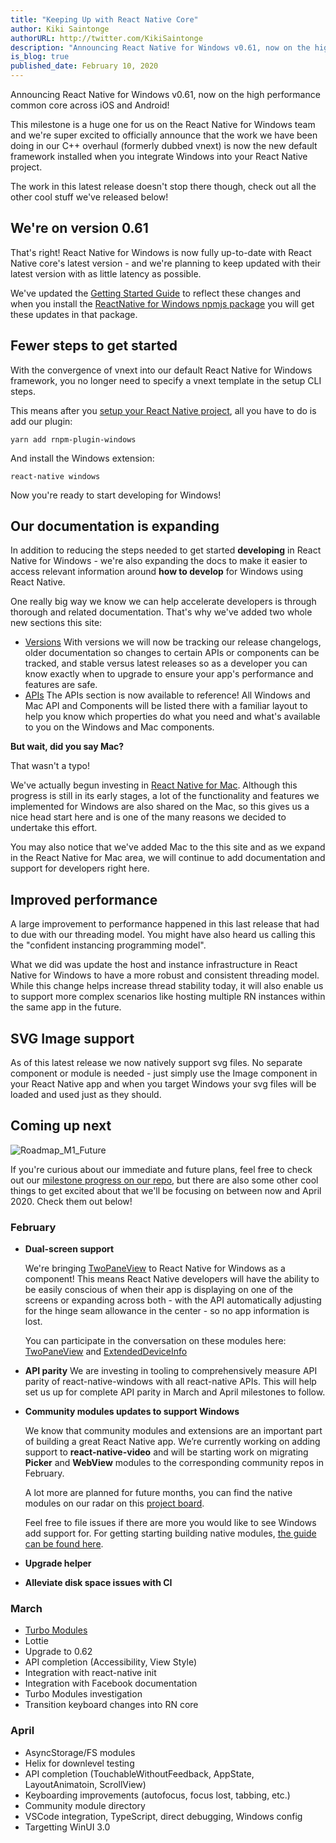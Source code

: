 ```yaml
---
title: "Keeping Up with React Native Core"
author: Kiki Saintonge
authorURL: http://twitter.com/KikiSaintonge
description: "Announcing React Native for Windows v0.61, now on the high performance common core across iOS and Android"
is_blog: true
published_date: February 10, 2020
---
```


Announcing React Native for Windows v0.61, now on the high performance common core across iOS and Android!

<!--truncate-->

This milestone is a huge one for us on the React Native for Windows team and we're super excited to officially announce that the work we have been doing in our C++ overhaul (formerly dubbed vnext) is now the new default framework installed when you integrate Windows into your React Native project.

The work in this latest release doesn't stop there though, check out all the other cool stuff we've released below!

## We're on version 0.61

That's right! React Native for Windows is now fully up-to-date with React Native core's latest version - and we're planning to keep updated with their latest version with as little latency as possible.

We've updated the [Getting Started Guide](https://microsoft.github.io/react-native-windows/docs/getting-started) to reflect these changes and when you install the [ReactNative for Windows npmjs package](https://www.npmjs.com/package/react-native-windows) you will get these updates in that package.

## Fewer steps to get started

With the convergence of vnext into our default React Native for Windows framework, you no longer need to specify a vnext template in the setup CLI steps.

This means after you [setup your React Native project](https://microsoft.github.io/react-native-windows/docs/getting-started), all you have to do is add our plugin:

```
yarn add rnpm-plugin-windows
```

And install the Windows extension:

```
react-native windows
```

Now you're ready to start developing for Windows!

## Our documentation is expanding

In addition to reducing the steps needed to get started **developing** in React Native for Windows - we're also expanding the docs to make it easier to access relevant information around **how to develop** for Windows using React Native.

One really big way we know we can help accelerate developers is through thorough and related documentation. That's why we've added two whole new sections this site:

- [Versions](https://microsoft.github.io/react-native-windows/versions)
  With versions we will now be tracking our release changelogs, older documentation so changes to certain APIs or components can be tracked, and stable versus latest releases so as a developer you can know exactly when to upgrade to ensure your app's performance and features are safe.
- [APIs](https://microsoft.github.io/react-native-windows/docs/flyout-component)
  The APIs section is now available to reference! All Windows and Mac API and Components will be listed there with a familiar layout to help you know which properties do what you need and what's available to you on the Windows and Mac components.

**But wait, did you say Mac?**

That wasn't a typo!

We've actually begun investing in [React Native for Mac](https://www.aka.ms/react-native-mac). Although this progress is still in its early stages, a lot of the functionality and features we implemented for Windows are also shared on the Mac, so this gives us a nice head start here and is one of the many reasons we decided to undertake this effort.

You may also notice that we've added Mac to the this site and as we expand in the React Native for Mac area, we will continue to add documentation and support for developers right here.

## Improved performance

A large improvement to performance happened in this last release that had to due with our threading model. You might have also heard us calling this the "confident instancing programming model".

What we did was update the host and instance infrastructure in React Native for Windows to have a more robust and consistent threading model. While this change helps increase thread stability today, it will also enable us to support more complex scenarios like hosting multiple RN instances within the same app in the future.

## SVG Image support

As of this latest release we now natively support svg files. No separate component or module is needed - just simply use the Image component in your React Native app and when you target Windows your svg files will be loaded and used just as they should.

## Coming up next

![Roadmap_M1_Future](assets/m1-5roadmap_m4release.png)

If you're curious about our immediate and future plans, feel free to check out our [milestone progress on our repo](https://github.com/microsoft/react-native-windows/milestones), but there are also some other cool things to get excited about that we'll be focusing on between now and April 2020. Check them out below!

### February

- **Dual-screen support**

  We're bringing [TwoPaneView](https://docs.microsoft.com/en-us/uwp/api/microsoft.ui.xaml.controls.twopaneview?view=winui-2.2) to React Native for Windows as a component! This means React Native developers will have the ability to be easily conscious of when their app is displaying on one of the screens or expanding across both - with the API automatically adjusting for the hinge seam allowance in the center - so no app information is lost.

  You can participate in the conversation on these modules here: [TwoPaneView](https://github.com/react-native-community/discussions-and-proposals/issues/197) and [ExtendedDeviceInfo](https://github.com/react-native-community/discussions-and-proposals/issues/189)

- **API parity**
  We are investing in tooling to comprehensively measure API parity of react-native-windows with all react-native APIs. This will help set us up for complete API parity in March and April milestones to follow.

- **Community modules updates to support Windows**

  We know that community modules and extensions are an important part of building a great React Native app. We’re currently working on adding support to **react-native-video** and will be starting work on migrating **Picker** and **WebView** modules to the corresponding community repos in February.

  A lot more are planned for future months, you can find the native modules on our radar on this [project board](https://github.com/microsoft/react-native-windows/projects/23).

  Feel free to file issues if there are more you would like to see Windows add support for.
  For getting starting building native modules, [the guide can be found here](https://microsoft.github.io/react-native-windows/docs/native-modules).

- **Upgrade helper**
- **Alleviate disk space issues with CI**

### March

- [Turbo Modules](https://github.com/react-native-community/discussions-and-proposals/blob/master/proposals/0002-Turbo-Modules.md )
- Lottie
- Upgrade to 0.62
- API completion (Accessibility, View Style)
- Integration with react-native init
- Integration with Facebook documentation
- Turbo Modules investigation
- Transition keyboard changes into RN core

### April

- AsyncStorage/FS modules
- Helix for downlevel testing
- API completion (TouchableWithoutFeedback, AppState, LayoutAnimatoin, ScrollView)
- Keyboarding improvements (autofocus, focus lost, tabbing, etc.)
- Community module directory
- VSCode integration, TypeScript, direct debugging, Windows config
- Targetting WinUI 3.0
